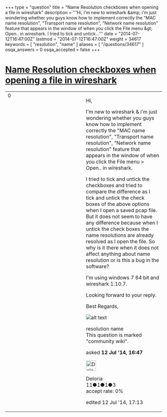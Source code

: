 +++
type = "question"
title = "Name Resolution checkboxes when opening a file in wireshark"
description = '''Hi, I&#x27;m new to wireshark &amp;amp; i&#x27;m just wondering whether you guys know how to implement correctly the &quot;MAC name resolution&quot;, &quot;Transport name resolution&quot;, &quot;Network name resolution&quot; feature that appears in the window of when you click the File menu &amp;gt; Open.. in wireshark. I tried to tick and untick...'''
date = "2014-07-12T16:47:00Z"
lastmod = "2014-07-12T16:47:00Z"
weight = 34617
keywords = [ "resolution", "name" ]
aliases = [ "/questions/34617" ]
osqa_answers = 0
osqa_accepted = false
+++

<div class="headNormal">

# [Name Resolution checkboxes when opening a file in wireshark](/questions/34617/name-resolution-checkboxes-when-opening-a-file-in-wireshark)

</div>

<div id="main-body">

<div id="askform">

<table id="question-table" style="width:100%;"><colgroup><col style="width: 50%" /><col style="width: 50%" /></colgroup><tbody><tr class="odd"><td style="width: 30px; vertical-align: top"><div class="vote-buttons"><div id="post-34617-score" class="post-score" title="current number of votes">0</div><div id="favorite-count" class="favorite-count"></div></div></td><td><div id="item-right"><div class="question-body"><p>Hi,</p><p>I'm new to wireshark &amp; i'm just wondering whether you guys know how to implement correctly the "MAC name resolution", "Transport name resolution", "Network name resolution" feature that appears in the window of when you click the File menu &gt; Open.. in wireshark.</p><p>I tried to tick and untick the checkboxes and tried to compare the difference as I tick and untick the check boxes of the above options when I open a saved pcap file. But it does not seem to have any difference because when I untick the check boxes the name resolutions are already resolved as I open the file. So why is it there when it does not affect anything about name resolution or is this a bug in the software?</p><p>I'm using windows 7 64 bit and wireshark 1.10.7.</p><p>Looking forward to your reply.</p><p>Best Regards,</p><p><img src="https://osqa-ask.wireshark.org/upfiles/Untitled_7.png" alt="alt text" /></p></div><div id="question-tags" class="tags-container tags">resolution name</div><div id="question-controls" class="post-controls"><div class="community-wiki">This question is marked "community wiki".</div></div><div class="post-update-info-container"><div class="post-update-info post-update-info-user"><p>asked <strong>12 Jul '14, 16:47</strong></p><img src="https://secure.gravatar.com/avatar/92ece05491f081eed1948998f9ad5bd5?s=32&amp;d=identicon&amp;r=g" class="gravatar" width="32" height="32" alt="Deloria&#39;s gravatar image" /><p>Deloria<br />
<span class="score" title="11 reputation points">11</span><span title="1 badges"><span class="badge1">●</span><span class="badgecount">1</span></span><span title="1 badges"><span class="silver">●</span><span class="badgecount">1</span></span><span title="3 badges"><span class="bronze">●</span><span class="badgecount">3</span></span><br />
<span class="accept_rate" title="Rate of the user&#39;s accepted answers">accept rate:</span> <span title="Deloria has no accepted answers">0%</span></p></img></div><div class="post-update-info post-update-info-edited"><p>edited 12 Jul '14, 17:13</p></div></div><div id="comments-container-34617" class="comments-container"></div><div id="comment-tools-34617" class="comment-tools"></div><div class="clear"></div><div id="comment-34617-form-container" class="comment-form-container"></div><div class="clear"></div></div></td></tr></tbody></table>

</div>

</div>

